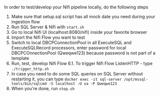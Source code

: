 In order to test/develop your Nifi pipeline locally, do the following steps
1. Make sure that setup.sql script has all mock date you need during your ingestion flow
2. Run SQL Server & Nifi with `start.sh`
3. Go to local Nifi UI (localhost:8080/nifi) inside your favorite browser 
4. Import the Nifi Flow you want to test
5. Switch to local DBCPConnectionPool in all ExecuteSQL and ExecuteSQLRecord processors, enter password for local DBCPCOnnectionPool (Qweqwe123) because password is not part of a template
6. Run, test, develop Nifi Flow
  6.1. To trigger Nifi Flow ListenHTTP - type `./trigger_http.sh`
7. In case you need to do some SQL queries on SQL Server without restarting it, you can type `docker exec -it sql-server /opt/mssql-tools/bin/sqlcmd -S localhost -U sa -P Qweqwe123`
8. When you're done, run `stop.sh`
